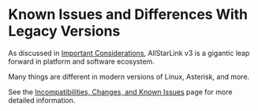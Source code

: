 # Known Issues and Differences With Legacy Versions
As discussed in [Important Considerations](whats-new.md), AllStarLink v3 is a gigantic leap forward in platform and software ecosystem. 

Many things are different in modern versions of Linux, Asterisk, and more. 

See the [Incompatibilities, Changes, and Known Issues](../adv-topics/incompatibles.md) page for more detailed information.

